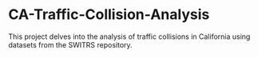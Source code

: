 # CA-Traffic-Collision-Analysis
This project delves into the analysis of traffic collisions in California using datasets from the SWITRS repository.
